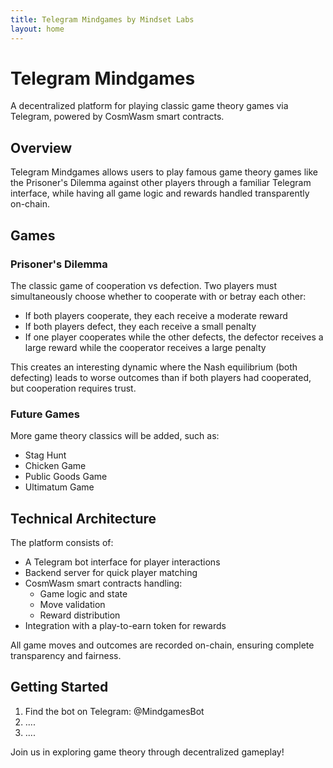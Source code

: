 ```yaml
---
title: Telegram Mindgames by Mindset Labs
layout: home
---
```


# Telegram Mindgames

A decentralized platform for playing classic game theory games via Telegram, powered by CosmWasm smart contracts.

## Overview

Telegram Mindgames allows users to play famous game theory games like the Prisoner's Dilemma against other players through a familiar Telegram interface, while having all game logic and rewards handled transparently on-chain.

## Games

### Prisoner's Dilemma

The classic game of cooperation vs defection. Two players must simultaneously choose whether to cooperate with or betray each other:

- If both players cooperate, they each receive a moderate reward
- If both players defect, they each receive a small penalty
- If one player cooperates while the other defects, the defector receives a large reward while the cooperator receives a large penalty

This creates an interesting dynamic where the Nash equilibrium (both defecting) leads to worse outcomes than if both players had cooperated, but cooperation requires trust.

### Future Games

More game theory classics will be added, such as:
- Stag Hunt
- Chicken Game
- Public Goods Game
- Ultimatum Game

## Technical Architecture

The platform consists of:

- A Telegram bot interface for player interactions
- Backend server for quick player matching
- CosmWasm smart contracts handling:
  - Game logic and state
  - Move validation
  - Reward distribution
- Integration with a play-to-earn token for rewards

All game moves and outcomes are recorded on-chain, ensuring complete transparency and fairness.

## Getting Started

1. Find the bot on Telegram: @MindgamesBot
2. ....
3. ....

Join us in exploring game theory through decentralized gameplay!
